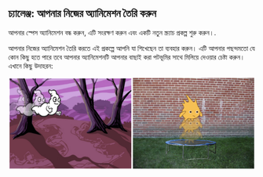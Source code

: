 ## চ্যালেঞ্জ: আপনার নিজের অ্যানিমেশন তৈরি করুন

আপনার স্পেস অ্যানিমেশন বন্ধ করুন, এটি সংরক্ষণ করুন এবং একটি নতুন স্ক্র্যাচ প্রকল্প শুরু করুন।.

আপনার নিজের অ্যানিমেশন তৈরি করতে এই প্রকল্পে আপনি যা শিখেছেন তা ব্যবহার করুন। এটি আপনার পছন্দমতো যে কোন কিছু হতে পারে তবে আপনার অ্যানিমেশনটি আপনার বাছাই করা পটভূমির সাথে মিলিয়ে দেওয়ার চেষ্টা করুন। এখানে কিছু উদাহরন:

![screenshot](images/space-egs.png)
